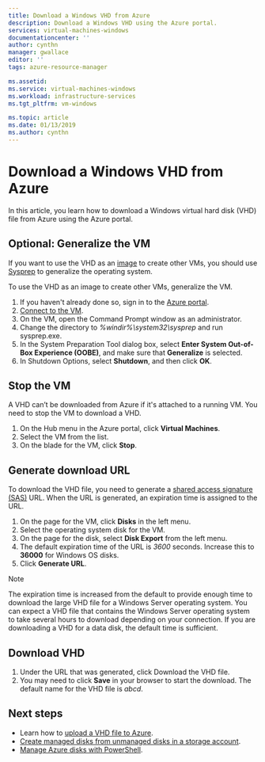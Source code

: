 ```yaml
---
title: Download a Windows VHD from Azure 
description: Download a Windows VHD using the Azure portal.
services: virtual-machines-windows
documentationcenter: ''
author: cynthn
manager: gwallace
editor: ''
tags: azure-resource-manager

ms.assetid: 
ms.service: virtual-machines-windows
ms.workload: infrastructure-services
ms.tgt_pltfrm: vm-windows

ms.topic: article
ms.date: 01/13/2019
ms.author: cynthn
---
```


# Download a Windows VHD from Azure

In this article, you learn how to download a Windows virtual hard disk (VHD) file from Azure using the Azure portal.

## Optional: Generalize the VM

If you want to use the VHD as an [image](tutorial-custom-images.md) to create other VMs, you should use [Sysprep](https://docs.microsoft.com/windows-hardware/manufacture/desktop/sysprep--generalize--a-windows-installation) to generalize the operating system. 

To use the VHD as an image to create other VMs, generalize the VM.

1. If you haven't already done so, sign in to the [Azure portal](https://portal.azure.com/).
2. [Connect to the VM](connect-logon.md?toc=%2fazure%2fvirtual-machines%2fwindows%2ftoc.json). 
3. On the VM, open the Command Prompt window as an administrator.
4. Change the directory to *%windir%\system32\sysprep* and run sysprep.exe.
5. In the System Preparation Tool dialog box, select **Enter System Out-of-Box Experience (OOBE)**, and make sure that **Generalize** is selected.
6. In Shutdown Options, select **Shutdown**, and then click **OK**. 


## Stop the VM

A VHD can’t be downloaded from Azure if it's attached to a running VM. You need to stop the VM to download a VHD. 

1. On the Hub menu in the Azure portal, click **Virtual Machines**.
1. Select the VM from the list.
1. On the blade for the VM, click **Stop**.


## Generate download URL

To download the VHD file, you need to generate a [shared access signature (SAS)](../../storage/common/storage-dotnet-shared-access-signature-part-1.md?toc=%2fazure%2fvirtual-machines%2fwindows%2ftoc.json) URL. When the URL is generated, an expiration time is assigned to the URL.

1. On the page for the VM, click **Disks** in the left menu.
1. Select the operating system disk for the VM.
1. On the page for the disk, select **Disk Export** from the left menu.
1. The default expiration time of the URL is *3600* seconds. Increase this to **36000** for Windows OS disks.
1. Click **Generate URL**.

> [!NOTE]
> The expiration time is increased from the default to provide enough time to download the large VHD file for a Windows Server operating system. You can expect a VHD file that contains the Windows Server operating system to take several hours to download depending on your connection. If you are downloading a VHD for a data disk, the default time is sufficient. 
> 
> 

## Download VHD

1. Under the URL that was generated, click Download the VHD file.
1. You may need to click **Save** in your browser to start the download. The default name for the VHD file is *abcd*.

## Next steps

- Learn how to [upload a VHD file to Azure](upload-generalized-managed.md?toc=%2fazure%2fvirtual-machines%2fwindows%2ftoc.json). 
- [Create managed disks from unmanaged disks in a storage account](attach-disk-ps.md?toc=%2fazure%2fvirtual-machines%2fwindows%2ftoc.json).
- [Manage Azure disks with PowerShell](tutorial-manage-data-disk.md?toc=%2fazure%2fvirtual-machines%2fwindows%2ftoc.json).

